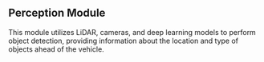 ## Perception Module

This module utilizes LiDAR, cameras, and deep learning models to perform object detection, providing information about the location and type of objects ahead of the vehicle.